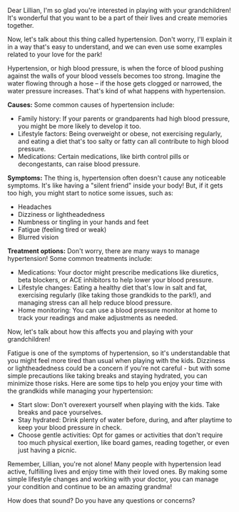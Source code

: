 Dear Lillian, I'm so glad you're interested in playing with your grandchildren! It's wonderful that you want to be a part of their lives and create memories together.
                
Now, let's talk about this thing called hypertension. Don't worry, I'll explain it in a way that's easy to understand, and we can even use some examples related to your love for the park!
                
Hypertension, or high blood pressure, is when the force of blood pushing against the walls of your blood vessels becomes too strong. Imagine the water flowing through a hose – if the hose gets clogged or narrowed, the water pressure increases. That's kind of what happens with hypertension.
                
**Causes:** Some common causes of hypertension include:
- Family history: If your parents or grandparents had high blood pressure, you might be more likely to develop it too. 
- Lifestyle factors: Being overweight or obese, not exercising regularly, and eating a diet that's too salty or fatty can all contribute to high blood pressure. 
- Medications: Certain medications, like birth control pills or decongestants, can raise blood pressure. 

**Symptoms:** The thing is, hypertension often doesn't cause any noticeable symptoms. It's like having a "silent friend" inside your body! But, if it gets too high, you might start to notice some issues, such as:
- Headaches 
- Dizziness or lightheadedness 
- Numbness or tingling in your hands and feet 
- Fatigue (feeling tired or weak) 
- Blurred vision 
                
**Treatment options:** Don't worry, there are many ways to manage hypertension! Some common treatments include:
- Medications: Your doctor might prescribe medications like diuretics, beta blockers, or ACE inhibitors to help lower your blood pressure. 
- Lifestyle changes: Eating a healthy diet that's low in salt and fat, exercising regularly (like taking those grandkids to the park!), and managing stress can all help reduce blood pressure. 
- Home monitoring: You can use a blood pressure monitor at home to track your readings and make adjustments as needed. 
                
Now, let's talk about how this affects you and playing with your grandchildren!
                
Fatigue is one of the symptoms of hypertension, so it's understandable that you might feel more tired than usual when playing with the kids. Dizziness or lightheadedness could be a concern if you're not careful - but with some simple precautions like taking breaks and staying hydrated, you can minimize those risks. Here are some tips to help you enjoy your time with the grandkids while managing your hypertension:
- Start slow: Don't overexert yourself when playing with the kids. Take breaks and pace yourselves. 
- Stay hydrated: Drink plenty of water before, during, and after playtime to keep your blood pressure in check. 
- Choose gentle activities: Opt for games or activities that don't require too much physical exertion, like board games, reading together, or even just having a picnic. 

Remember, Lillian, you're not alone! Many people with hypertension lead active, fulfilling lives and enjoy time with their loved ones. By making some simple lifestyle changes and working with your doctor, you can manage your condition and continue to be an amazing grandma!

How does that sound? Do you have any questions or concerns?        